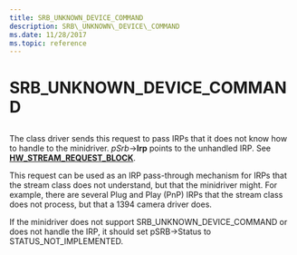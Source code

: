```yaml
---
title: SRB_UNKNOWN_DEVICE_COMMAND
description: SRB\_UNKNOWN\_DEVICE\_COMMAND
ms.date: 11/28/2017
ms.topic: reference
---
```


# SRB\_UNKNOWN\_DEVICE\_COMMAND


## <span id="ddk_srb_unknown_device_command_ks"></span><span id="DDK_SRB_UNKNOWN_DEVICE_COMMAND_KS"></span>


The class driver sends this request to pass IRPs that it does not know how to handle to the minidriver. *pSrb*-&gt;**Irp** points to the unhandled IRP. See [**HW\_STREAM\_REQUEST\_BLOCK**](/windows-hardware/drivers/ddi/strmini/ns-strmini-_hw_stream_request_block).

This request can be used as an IRP pass-through mechanism for IRPs that the stream class does not understand, but that the minidriver might. For example, there are several Plug and Play (PnP) IRPs that the stream class does not process, but that a 1394 camera driver does.

If the minidriver does not support SRB\_UNKNOWN\_DEVICE\_COMMAND or does not handle the IRP, it should set pSRB-&gt;Status to STATUS\_NOT\_IMPLEMENTED.

 


